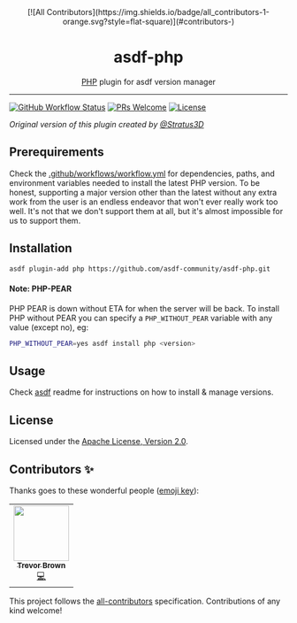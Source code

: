 <div align="center">
<!-- ALL-CONTRIBUTORS-BADGE:START - Do not remove or modify this section -->
[![All Contributors](https://img.shields.io/badge/all_contributors-1-orange.svg?style=flat-square)](#contributors-)
<!-- ALL-CONTRIBUTORS-BADGE:END -->
<h1>asdf-php</h1>
<span><a href="https://www.php.net">PHP</a> plugin for asdf version manager</span>
</div>
<hr />

[![GitHub Workflow Status](https://img.shields.io/github/workflow/status/asdf-community/asdf-php/Main%20workflow?style=flat-square)](https://github.com/asdf-community/asdf-php/actions)
[![PRs Welcome](https://img.shields.io/badge/PRs-welcome-brightgreen.svg?style=flat-square)](http://makeapullrequest.com)
[![License](https://img.shields.io/github/license/asdf-community/asdf-php?style=flat-square&color=brightgreen)](https://github.com/asdf-community/asdf-php/blob/master/LICENSE)

_Original version of this plugin created by
[@Stratus3D](https://github.com/Stratus3D)_

## Prerequirements

Check the [.github/workflows/workflow.yml](.github/workflows/workflow.yml) for
dependencies, paths, and environment variables needed to install the latest PHP
version. To be honest, supporting a major version other than the latest without
any extra work from the user is an endless endeavor that won't ever really work
too well. It's not that we don't support them at all, but it's almost impossible
for us to support them.

## Installation

```bash
asdf plugin-add php https://github.com/asdf-community/asdf-php.git
```

#### Note: PHP-PEAR

PHP PEAR is down without ETA for when the server will be back. To install PHP
without PEAR you can specify a `PHP_WITHOUT_PEAR` variable with any value
(except no), eg:

```bash
PHP_WITHOUT_PEAR=yes asdf install php <version>
```

## Usage

Check [asdf](https://github.com/asdf-vm/asdf) readme for instructions on how to
install & manage versions.

## License

Licensed under the
[Apache License, Version 2.0](https://www.apache.org/licenses/LICENSE-2.0).

## Contributors ✨

Thanks goes to these wonderful people ([emoji key](https://allcontributors.org/docs/en/emoji-key)):

<!-- ALL-CONTRIBUTORS-LIST:START - Do not remove or modify this section -->
<!-- prettier-ignore-start -->
<!-- markdownlint-disable -->
<table>
  <tr>
    <td align="center"><a href="https://stratus3d.com/"><img src="https://avatars1.githubusercontent.com/u/1520926?v=4" width="100px;" alt=""/><br /><sub><b>Trevor Brown</b></sub></a><br /><a href="https://github.com/asdf-community/asdf-php/commits?author=Stratus3D" title="Code">💻</a></td>
  </tr>
</table>

<!-- markdownlint-enable -->
<!-- prettier-ignore-end -->
<!-- ALL-CONTRIBUTORS-LIST:END -->

This project follows the [all-contributors](https://github.com/all-contributors/all-contributors) specification. Contributions of any kind welcome!